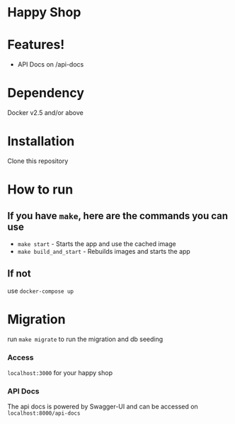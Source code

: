 # Happy Shop

# Features!
  - API Docs on /api-docs

# Dependency
Docker v2.5 and/or above

# Installation
Clone this repository

# How to run
## If you have `make`, here are the commands you can use
- `make start` - Starts the app and use the cached image
- `make build_and_start` - Rebuilds images and starts the app

## If not
use `docker-compose up`

# Migration
run `make migrate` to run the migration and db seeding

### Access
`localhost:3000` for your happy shop

### API Docs

The api docs is powered by Swagger-UI and can be accessed on `localhost:8000/api-docs`

